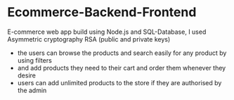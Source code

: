# Ecommerce-Backend-Frontend
E-commerce web app build using Node.js and SQL-Database, I used Asymmetric cryptography RSA (public and private keys)


* the users can browse the products and search easily for any product by using filters
* and add products they need to their cart and order them whenever they desire
*  users can add unlimited products to the store if they are authorised by the admin
